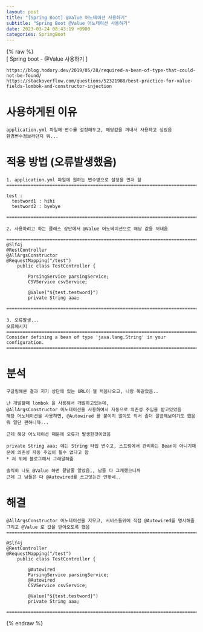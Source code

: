```yaml
---  
layout: post  
title: "[Spring Boot] @Value 어노테이션 사용하기"  
subtitle: "Spring Boot @Value 어노테이션 사용하기"  
date: 2023-03-24 08:43:19 +0900  
categories: SpringBoot  
---  
```

{% raw %}  
[ Spring boot - @Value 사용하기 ]  
  
	https://blog.hodory.dev/2019/05/28/required-a-bean-of-type-that-could-not-be-found/  
	https://stackoverflow.com/questions/52321988/best-practice-for-value-fields-lombok-and-constructor-injection  
  
# 사용하게된 이유  
	application.yml 파일에 변수를 설정해두고, 해당값을 꺼내서 사용하고 싶었음  
	환경변수정보라던지 뭐...  
  
# 적용 방법 (오류발생했음)  
  
	1. application.yml 파일에 원하는 변수명으로 설정을 먼저 함  
	=================================================================================================================  
	  
	test :  
	  testword1 : hihi  
	  testword2 : byebye  
  
	=================================================================================================================  
  
	2. 사용하려고 하는 클래스 상단에서 @Value 어노테이션으로 해당 값을 꺼내옴  
  
	=================================================================================================================  
	@Slf4j  
	@RestController  
	@AllArgsConstructor  
	@RequestMapping("/test")  
		public class TestController {  
		  
			ParsingService parsingService;  
			CSVService csvService;  
  
			@Value("${test.testword}")  
			private String aaa;  
  
	=================================================================================================================  
  
	3. 오류발생...  
	오류메시지	  
	=================================================================================================================  
	Consider defining a bean of type 'java.lang.String' in your configuration.  
	=================================================================================================================  
  
  
# 분석  
	구글링해본 결과 저기 상단에 있는 URL이 젤 처음나오고, 나랑 똑같았음..  
	  
	난 개발할때 lombok 을 사용해서 개발하고있는데,  
	@AllArgsConstructor 어노테이션을 사용하여서 자동으로 의존성 주입을 받고있었음  
	해당 어노테이션을 사용하면, @Autowired 를 붙이지 않아도 되서 좀더 깔끔해보이기도 했음  
	뭐 일단 편하니까...  
  
	근데 해당 어노테이션 때문에 오류가 발생한것이였음  
  
	private String aaa; 얘는 String 타입 변수고, 스프링에서 관리하는 Bean이 아니기때문에 의존성 자동 주입이 될수 없다고 함  
	* 저 위에 블로그해서 그래말해줌  
  
	솔직히 나도 @Value 하면 끝날줄 알았음,, 남들 다 그캐했으니까  
	근데 그 남들은 다 @Autowired를 쓰고잇는건 안봣네..  
  
  
# 해결  
	@AllArgsConstructor 어노테이션을 지우고, 서비스들위에 직접 @Autowired를 명시해줌  
	그리고 @Value 로 값을 받아오도록 했음  
	=================================================================================================================  
  
	@Slf4j  
	@RestController  
	@RequestMapping("/test")  
		public class TestController {  
  
			@Autowired  
			ParsingService parsingService;  
			@Autowired  
			CSVService csvService;  
  
			@Value("${test.testword}")  
			private String aaa;  
  
	=================================================================================================================  
  
{% endraw %}